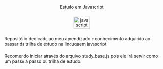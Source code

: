<p align="center">Estudo em Javascript</p>

###

<div align="center">
  <img src="https://cdn.jsdelivr.net/gh/devicons/devicon/icons/javascript/javascript-original.svg" height="40" width="52" alt="javascript logo"  />
</div>

###

<p align="left">Repositório dedicado ao meu aprendizado e conhecimento adquirido ao passar da trilha de estudo na lingugaem javascript</p>

###

<p align="left">Recomendo iniciar através do arquivo study_base.js pois ele irá servir  como um passo a passo ou trilha de estudo.</p>

###
